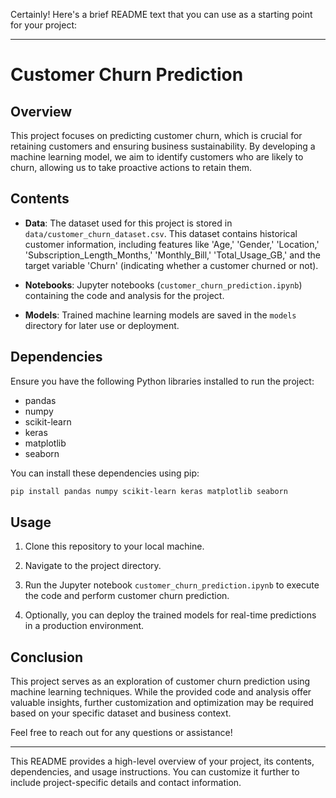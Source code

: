Certainly! Here's a brief README text that you can use as a starting point for your project:

---

# Customer Churn Prediction

## Overview

This project focuses on predicting customer churn, which is crucial for retaining customers and ensuring business sustainability. By developing a machine learning model, we aim to identify customers who are likely to churn, allowing us to take proactive actions to retain them.

## Contents

- **Data**: The dataset used for this project is stored in `data/customer_churn_dataset.csv`. This dataset contains historical customer information, including features like 'Age,' 'Gender,' 'Location,' 'Subscription_Length_Months,' 'Monthly_Bill,' 'Total_Usage_GB,' and the target variable 'Churn' (indicating whether a customer churned or not).

- **Notebooks**: Jupyter notebooks (`customer_churn_prediction.ipynb`) containing the code and analysis for the project.

- **Models**: Trained machine learning models are saved in the `models` directory for later use or deployment.

## Dependencies

Ensure you have the following Python libraries installed to run the project:

- pandas
- numpy
- scikit-learn
- keras
- matplotlib
- seaborn

You can install these dependencies using pip:

```bash
pip install pandas numpy scikit-learn keras matplotlib seaborn
```

## Usage

1. Clone this repository to your local machine.

2. Navigate to the project directory.

3. Run the Jupyter notebook `customer_churn_prediction.ipynb` to execute the code and perform customer churn prediction.

4. Optionally, you can deploy the trained models for real-time predictions in a production environment.

## Conclusion

This project serves as an exploration of customer churn prediction using machine learning techniques. While the provided code and analysis offer valuable insights, further customization and optimization may be required based on your specific dataset and business context.

Feel free to reach out for any questions or assistance!

---

This README provides a high-level overview of your project, its contents, dependencies, and usage instructions. You can customize it further to include project-specific details and contact information.
